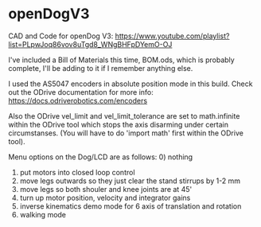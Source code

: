 # openDogV3
CAD and Code for openDog V3: https://www.youtube.com/playlist?list=PLpwJoq86vov8uTgd8_WNgBHFpDYemO-OJ

I've included a Bill of Materials this time, BOM.ods, which is probably complete, I'll be adding to it if I remember anything else.

I used the AS5047 encoders in absolute position mode in this build. Check out the ODrive documentation for more info: https://docs.odriverobotics.com/encoders

Also the ODrive vel_limit and vel_limit_tolerance are set to math.infinite within the ODrive tool which stops the axis disarming under certain circumstanses. (You will have to do 'import math' first within the ODrive tool).

Menu options on the Dog/LCD are as follows:
0) nothing
1) put motors into closed loop control
2) move legs outwards so they just clear the stand stirrups by 1-2 mm
3) move legs so both shouler and knee joints are at 45'
4) turn up motor position, velocity and integrator gains
5) inverse kinematics demo mode for 6 axis of translation and rotation
6) walking mode

